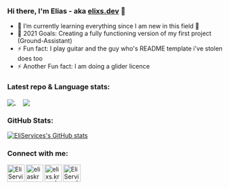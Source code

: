 ### Hi there, I'm Elias - aka [elixs.dev][website] 👋

- 🌱 I’m currently learning everything since I am new in this field 🤣
- 🥅 2021 Goals: Creating a fully functioning version of my first project (Ground-Assistant) 
- ⚡ Fun fact: I play guitar and the guy who's README template i've stolen does too
- ⚡ Another Fun fact: I am doing a glider licence

### Latest repo & Language stats:

<a href="https://github.com/EliServices/Ground-Assistant-V2.X">
  <img align="center" src="https://github-readme-stats.vercel.app/api/pin/?username=EliServices&repo=Ground-Assistant-V2.X">
</a> &nbsp &nbsp
<a href="https://github.com/anuraghazra/github-readme-stats">
  <img align="center" src="https://github-readme-stats.vercel.app/api/top-langs/?username=EliServices&layout=compact">
</a>

### GitHub Stats:

[![EliServices's GitHub stats](https://github-readme-stats.vercel.app/api?username=EliServices&show_icons=true&theme=vision-friendly-dark)](https://github.com/anuraghazra/github-readme-stats)

### Connect with me:

[<img align="left" alt="EliServices.servehttp.com" width="40px" src="https://avatars.githubusercontent.com/u/67502186?s=400&u=791cf2e2696fc06ec8c4e59d7cd7249233845368&v=4" />][website]
[<img align="left" alt="eliaskremer7 | Twitter" width="40px" src="https://abs.twimg.com/favicons/twitter.ico" />][twitter]
[<img align="left" alt="elixs.krmr | Instagram" width="40px" src="https://www.instagram.com/static/images/ico/favicon-192.png/68d99ba29cc8.png" />][instagram]
[<img align="left" alt="EliServices | PyPi" width="40px" src="https://pypi.org/static/images/logo-small.6eef541e.svg" />][pypi]

[website]: https://eliservices.servehttp.com
[twitter]: https://twitter.com/eliaskremer7
[instagram]: https://instagram.com/elixs.krmr
[pypi]: https://pypi.org/user/EliServices/
